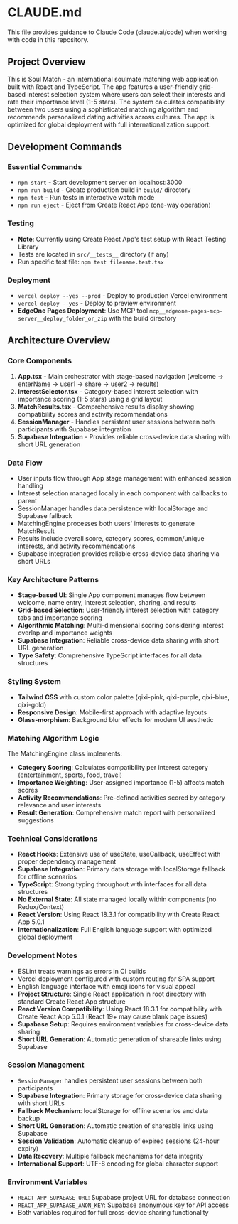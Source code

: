 # CLAUDE.md

This file provides guidance to Claude Code (claude.ai/code) when working with code in this repository.

## Project Overview

This is Soul Match - an international soulmate matching web application built with React and TypeScript. The app features a user-friendly grid-based interest selection system where users can select their interests and rate their importance level (1-5 stars). The system calculates compatibility between two users using a sophisticated matching algorithm and recommends personalized dating activities across cultures. The app is optimized for global deployment with full internationalization support.

## Development Commands

### Essential Commands
- `npm start` - Start development server on localhost:3000
- `npm run build` - Create production build in `build/` directory
- `npm test` - Run tests in interactive watch mode
- `npm run eject` - Eject from Create React App (one-way operation)

### Testing
- **Note**: Currently using Create React App's test setup with React Testing Library
- Tests are located in `src/__tests__` directory (if any)
- Run specific test file: `npm test filename.test.tsx`

### Deployment
- `vercel deploy --yes --prod` - Deploy to production Vercel environment
- `vercel deploy --yes` - Deploy to preview environment
- **EdgeOne Pages Deployment**: Use MCP tool `mcp__edgeone-pages-mcp-server__deploy_folder_or_zip` with the build directory

## Architecture Overview

### Core Components
1. **App.tsx** - Main orchestrator with stage-based navigation (welcome → enterName → user1 → share → user2 → results)
2. **InterestSelector.tsx** - Category-based interest selection with importance scoring (1-5 stars) using a grid layout
3. **MatchResults.tsx** - Comprehensive results display showing compatibility scores and activity recommendations
4. **SessionManager** - Handles persistent user sessions between both participants with Supabase integration
5. **Supabase Integration** - Provides reliable cross-device data sharing with short URL generation

### Data Flow
- User inputs flow through App stage management with enhanced session handling
- Interest selection managed locally in each component with callbacks to parent
- SessionManager handles data persistence with localStorage and Supabase fallback
- MatchingEngine processes both users' interests to generate MatchResult
- Results include overall score, category scores, common/unique interests, and activity recommendations
- Supabase integration provides reliable cross-device data sharing via short URLs

### Key Architecture Patterns
- **Stage-based UI**: Single App component manages flow between welcome, name entry, interest selection, sharing, and results
- **Grid-based Selection**: User-friendly interest selection with category tabs and importance scoring
- **Algorithmic Matching**: Multi-dimensional scoring considering interest overlap and importance weights
- **Supabase Integration**: Reliable cross-device data sharing with short URL generation
- **Type Safety**: Comprehensive TypeScript interfaces for all data structures

### Styling System
- **Tailwind CSS** with custom color palette (qixi-pink, qixi-purple, qixi-blue, qixi-gold)
- **Responsive Design**: Mobile-first approach with adaptive layouts
- **Glass-morphism**: Background blur effects for modern UI aesthetic

### Matching Algorithm Logic
The MatchingEngine class implements:
- **Category Scoring**: Calculates compatibility per interest category (entertainment, sports, food, travel)
- **Importance Weighting**: User-assigned importance (1-5) affects match scores
- **Activity Recommendations**: Pre-defined activities scored by category relevance and user interests
- **Result Generation**: Comprehensive match report with personalized suggestions

### Technical Considerations
- **React Hooks**: Extensive use of useState, useCallback, useEffect with proper dependency management
- **Supabase Integration**: Primary data storage with localStorage fallback for offline scenarios
- **TypeScript**: Strong typing throughout with interfaces for all data structures
- **No External State**: All state managed locally within components (no Redux/Context)
- **React Version**: Using React 18.3.1 for compatibility with Create React App 5.0.1
- **Internationalization**: Full English language support with optimized global deployment

### Development Notes
- ESLint treats warnings as errors in CI builds
- Vercel deployment configured with custom routing for SPA support
- English language interface with emoji icons for visual appeal
- **Project Structure**: Single React application in root directory with standard Create React App structure
- **React Version Compatibility**: Using React 18.3.1 for compatibility with Create React App 5.0.1 (React 19+ may cause blank page issues)
- **Supabase Setup**: Requires environment variables for cross-device data sharing
- **Short URL Generation**: Automatic generation of shareable links using Supabase

### Session Management
- `SessionManager` handles persistent user sessions between both participants
- **Supabase Integration**: Primary storage for cross-device data sharing with short URLs
- **Fallback Mechanism**: localStorage for offline scenarios and data backup
- **Short URL Generation**: Automatic creation of shareable links using Supabase
- **Session Validation**: Automatic cleanup of expired sessions (24-hour expiry)
- **Data Recovery**: Multiple fallback mechanisms for data integrity
- **International Support**: UTF-8 encoding for global character support

### Environment Variables
- `REACT_APP_SUPABASE_URL`: Supabase project URL for database connection
- `REACT_APP_SUPABASE_ANON_KEY`: Supabase anonymous key for API access
- Both variables required for full cross-device sharing functionality
